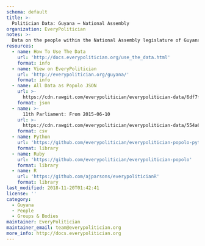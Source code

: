 ```yaml
---
schema: default
title: >-
  Politician Data: Guyana — National Assembly
organization: EveryPolitician
notes: >-
  Data on the people within the National Assembly legislature of Guyana.
resources:
  - name: How To Use The Data
    url: 'http://docs.everypolitician.org/use_the_data.html'
    format: info
  - name: View on EveryPolitician
    url: 'http://everypolitician.org/guyana/'
    format: info
  - name: All Data as Popolo JSON
    url: >-
      https://cdn.rawgit.com/everypolitician/everypolitician-data/6df7fad2953f887b74d3981fb3b522990267e3d2/data/Guyana/National_Assembly/ep-popolo-v1.0.json
    format: json
  - name: >-
      11th Parliament: From 2015-06-10
    url: >-
      https://cdn.rawgit.com/everypolitician/everypolitician-data/554a6cb306153130ac5558e4c015471d63e57cb7/data/Guyana/National_Assembly/term-11.csv
    format: csv
  - name: Python
    url: 'https://github.com/everypolitician/everypolitician-popolo-python'
    format: library
  - name: Ruby
    url: 'https://github.com/everypolitician/everypolitician-popolo'
    format: library
  - name: R
    url: 'https://github.com/ajparsons/everypoliticianR'
    format: library
last_modified: 2018-11-20T01:42:41
license: ''
category:
  - Guyana
  - People
  - Groups & Bodies
maintainer: EveryPolitician
maintainer_email: team@everypolitician.org
more_info: http://docs.everypolitician.org
---
```

